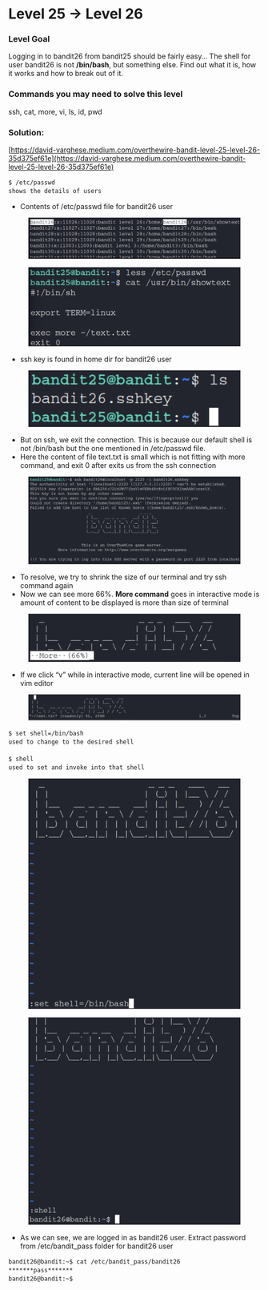 # Level 25 → Level 26

### Level Goal

Logging in to bandit26 from bandit25 should be fairly easy… The shell for user bandit26 is not **/bin/bash**, but something else. Find out what it is, how it works and how to break out of it.

### Commands you may need to solve this level

ssh, cat, more, vi, ls, id, pwd

### Solution:

[https://david-varghese.medium.com/overthewire-bandit-level-25-level-26-35d375ef61e](https://david-varghese.medium.com/overthewire-bandit-level-25-level-26-35d375ef61e)

```bash
$ /etc/passwd
shows the details of users
```

* Contents of /etc/passwd file for bandit26 user

<figure><img src="../.gitbook/assets/image (28).png" alt=""><figcaption></figcaption></figure>

<figure><img src="../.gitbook/assets/image (29).png" alt=""><figcaption></figcaption></figure>

* ssh key is found in home dir for bandit26 user

<figure><img src="../.gitbook/assets/image (30).png" alt=""><figcaption></figcaption></figure>

* But on ssh, we exit the connection. This is because our default shell is not /bin/bash but the one mentioned in /etc/passwd file.
* Here the content of file text.txt is small which is not fitting with more command, and exit 0 after exits us from the ssh connection

<figure><img src="../.gitbook/assets/image (31).png" alt=""><figcaption></figcaption></figure>

* To resolve, we try to shrink the size of our terminal and try ssh command again
* Now we can see more 66%. **More command** goes in interactive mode is amount of content to be displayed is more than size of terminal

<figure><img src="../.gitbook/assets/image (32).png" alt=""><figcaption></figcaption></figure>

* If we click “v” while in interactive mode, current line will be opened in vim editor

<figure><img src="../.gitbook/assets/image (33).png" alt=""><figcaption></figcaption></figure>

```bash
$ set shell=/bin/bash
used to change to the desired shell

$ shell
used to set and invoke into that shell
```

<figure><img src="../.gitbook/assets/image (34).png" alt=""><figcaption></figcaption></figure>

<figure><img src="../.gitbook/assets/image (35).png" alt=""><figcaption></figcaption></figure>

* As we can see, we are logged in as bandit26 user. Extract password from /etc/bandit\_pass folder for bandit26 user

```bash
bandit26@bandit:~$ cat /etc/bandit_pass/bandit26
*******pass*******
bandit26@bandit:~$
```
